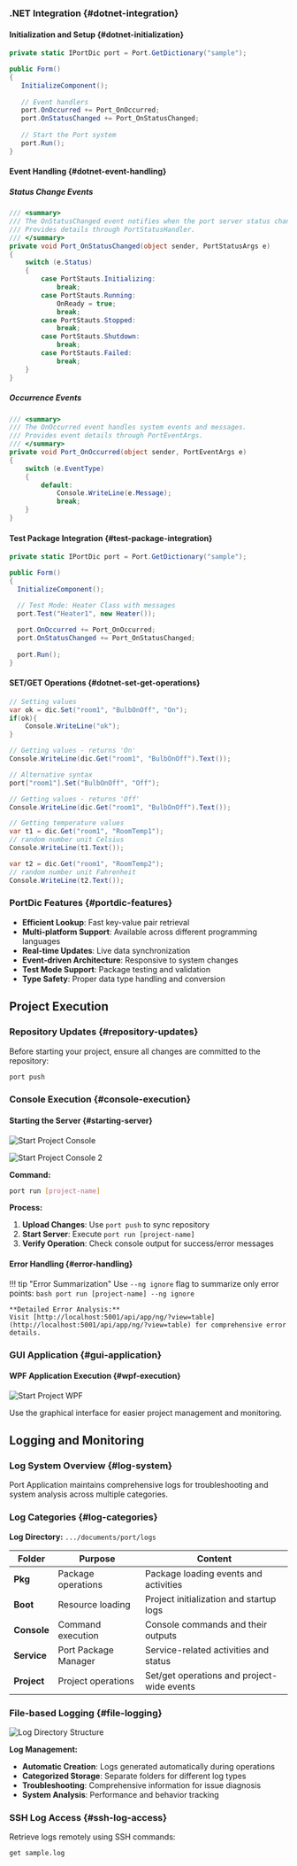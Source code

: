 ### .NET Integration {#dotnet-integration}

#### Initialization and Setup {#dotnet-initialization}

```csharp
private static IPortDic port = Port.GetDictionary("sample");

public Form()
{
   InitializeComponent();
   
   // Event handlers
   port.OnOccurred += Port_OnOccurred;
   port.OnStatusChanged += Port_OnStatusChanged;
   
   // Start the Port system
   port.Run(); 
}
```

#### Event Handling {#dotnet-event-handling}

##### Status Change Events

```csharp
/// <summary>
/// The OnStatusChanged event notifies when the port server status changes.
/// Provides details through PortStatusHandler.
/// </summary>
private void Port_OnStatusChanged(object sender, PortStatusArgs e)
{
    switch (e.Status)
    {
        case PortStauts.Initializing:
            break;
        case PortStauts.Running:
            OnReady = true;
            break;
        case PortStauts.Stopped:
            break;
        case PortStauts.Shutdown:
            break;
        case PortStauts.Failed:
            break;
    }
}
```

##### Occurrence Events

```csharp
/// <summary>
/// The OnOccurred event handles system events and messages.
/// Provides event details through PortEventArgs.
/// </summary>
private void Port_OnOccurred(object sender, PortEventArgs e)
{
    switch (e.EventType)
    {
        default:
            Console.WriteLine(e.Message);
            break;
    }
}
```

#### Test Package Integration {#test-package-integration}

```csharp
private static IPortDic port = Port.GetDictionary("sample");

public Form()
{
  InitializeComponent();
  
  // Test Mode: Heater Class with messages
  port.Test("Heater1", new Heater());

  port.OnOccurred += Port_OnOccurred;
  port.OnStatusChanged += Port_OnStatusChanged;
  
  port.Run();
}
```

#### SET/GET Operations {#dotnet-set-get-operations}

```csharp
// Setting values
var ok = dic.Set("room1", "BulbOnOff", "On");
if(ok){
    Console.WriteLine("ok");
} 

// Getting values - returns 'On'
Console.WriteLine(dic.Get("room1", "BulbOnOff").Text()); 

// Alternative syntax
port["room1"].Set("BulbOnOff", "Off"); 

// Getting values - returns 'Off'
Console.WriteLine(dic.Get("room1", "BulbOnOff").Text()); 

// Getting temperature values
var t1 = dic.Get("room1", "RoomTemp1");
// random number unit Celsius
Console.WriteLine(t1.Text()); 

var t2 = dic.Get("room1", "RoomTemp2");
// random number unit Fahrenheit
Console.WriteLine(t2.Text());
```

### PortDic Features {#portdic-features}

- **Efficient Lookup**: Fast key-value pair retrieval
- **Multi-platform Support**: Available across different programming languages
- **Real-time Updates**: Live data synchronization
- **Event-driven Architecture**: Responsive to system changes
- **Test Mode Support**: Package testing and validation
- **Type Safety**: Proper data type handling and conversion

## Project Execution

### Repository Updates {#repository-updates}

Before starting your project, ensure all changes are committed to the repository:

```bash
port push
```

### Console Execution {#console-execution}

#### Starting the Server {#starting-server}

![Start Project Console](img/start%20project.png)

![Start Project Console 2](img/start%20project2.png)

**Command:**
```bash
port run [project-name]
```

**Process:**
1. **Upload Changes**: Use `port push` to sync repository
2. **Start Server**: Execute `port run [project-name]`
3. **Verify Operation**: Check console output for success/error messages

#### Error Handling {#error-handling}

!!! tip "Error Summarization"
    Use `--ng ignore` flag to summarize only error points:
    ```bash
    port run [project-name] --ng ignore
    ```
    
    **Detailed Error Analysis:**
    Visit [http://localhost:5001/api/app/ng/?view=table](http://localhost:5001/api/app/ng/?view=table) for comprehensive error details.

### GUI Application {#gui-application}

#### WPF Application Execution {#wpf-execution}

![Start Project WPF](img/start%20project%20with%20wpf%20netCore.png)

Use the graphical interface for easier project management and monitoring.

## Logging and Monitoring

### Log System Overview {#log-system}

Port Application maintains comprehensive logs for troubleshooting and system analysis across multiple categories.

### Log Categories {#log-categories}

**Log Directory:** `.../documents/port/logs`

| Folder | Purpose | Content |
|--------|---------|---------|
| **Pkg** | Package operations | Package loading events and activities |
| **Boot** | Resource loading | Project initialization and startup logs |
| **Console** | Command execution | Console commands and their outputs |
| **Service** | Port Package Manager | Service-related activities and status |
| **Project** | Project operations | Set/get operations and project-wide events |

### File-based Logging {#file-logging}

![Log Directory Structure](img/log%20dir.png)

**Log Management:**
- **Automatic Creation**: Logs generated automatically during operations
- **Categorized Storage**: Separate folders for different log types
- **Troubleshooting**: Comprehensive information for issue diagnosis
- **System Analysis**: Performance and behavior tracking

### SSH Log Access {#ssh-log-access}

Retrieve logs remotely using SSH commands:

```bash
get sample.log
```